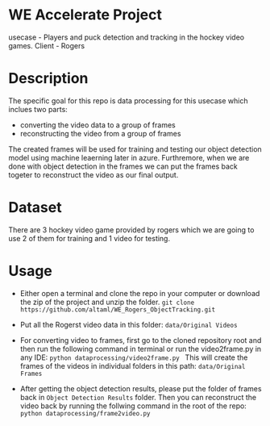 # WE Accelerate Project
usecase - Players and puck detection and tracking in the hockey video games.
Client - Rogers


# Description

The specific goal for this repo is data processing for this usecase which inclues two parts:
* converting the video data to a group of frames
* reconstructing the video from a group of frames

The created frames will be used for training and testing our object detection model using machine leaerning later in azure. 
Furthremore, when we are done with object detection in the frames we can put the frames back togeter to reconstruct the video as our final output. 


# Dataset
There are 3 hockey video game provided by rogers which we are going to use 2 of them for training and 1 video for testing.

# Usage
* Either open a terminal and clone the repo in your computer or download the zip of the project and unzip the folder.
```git clone https://github.com/altaml/WE_Rogers_ObjectTracking.git```

* Put all the Rogerst video data in this folder: ``` data/Original Videos ```
* For converting video to frames, first go to the cloned repository root and then run the following command in terminal or run the video2frame.py in any IDE:
```python dataprocessing/video2frame.py ```
This will create the frames of the videos in individual folders in this path: ``` data/Original Frames ```

* After getting the object detection results, please put the folder of frames back in ```Object Detection Results``` folder. Then you can reconstruct the video back by running the follwing command in the root of the repo:
```python dataprocessing/frame2video.py```
